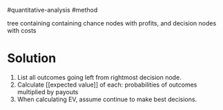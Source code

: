 
#quantitative-analysis #method

tree containing containing chance nodes with profits, and decision nodes with costs
# Solution
1. List all outcomes going left from rightmost decision node.
2. Calculate [[expected value]] of each: probabilities of outcomes multiplied by payouts
3. When calculating EV, assume continue to make best decisions.